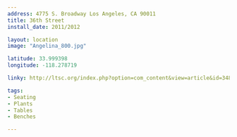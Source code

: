 ```yaml
---
address: 4775 S. Broadway Los Angeles, CA 90011  
title: 36th Street 
install_date: 2011/2012

layout: location
image: "Angelina_800.jpg"

latitude: 33.999398
longitude: -118.278719

linky: http://ltsc.org/index.php?option=com_content&view=article&id=348

tags:	
- Seating
- Plants
- Tables
- Benches

---
```

